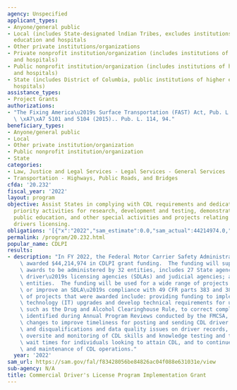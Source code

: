 ```yaml
---
agency: Unspecified
applicant_types:
- Anyone/general public
- Local (includes State-designated lndian Tribes, excludes institutions of higher
  education and hospitals
- Other private institutions/organizations
- Private nonprofit institution/organization (includes institutions of higher education
  and hospitals)
- Public nonprofit institution/organization (includes institutions of higher education
  and hospitals)
- State (includes District of Columbia, public institutions of higher education and
  hospitals)
assistance_types:
- Project Grants
authorizations:
- "The Fixing America\u2019s Surface Transportation (FAST) Act, Pub. L. No. 114-94,\
  \ \xA7\xA7 5101 and 5104 (2015).. Pub. L. 114, 94."
beneficiary_types:
- Anyone/general public
- Local
- Other private institution/organization
- Public nonprofit institution/organization
- State
categories:
- Law, Justice and Legal Services - Legal Services - General Services
- Transportation - Highways, Public Roads, and Bridges
cfda: '20.232'
fiscal_year: '2022'
layout: program
objective: Assist States in complying with CDL requirements and dedicate funding to
  priority activities for research, development and testing, demonstration projects,
  public education, and other special activities and projects relating to commercial
  drivers licensing.
obligations: '[{"x":"2022","sam_estimate":0.0,"sam_actual":44214974.0,"usa_spending_actual":36456670.73},{"x":"2023","sam_estimate":45800000.0,"sam_actual":0.0,"usa_spending_actual":-399244.27},{"x":"2024","sam_estimate":45800000.0,"sam_actual":0.0,"usa_spending_actual":0.0}]'
permalink: /program/20.232.html
popular_name: CDLPI
results:
- description: "In FY 2022, the Federal Motor Carrier Safety Administration (FMCSA)\
    \ awarded $44,214,974 in CDLPI grant funding.  The funding will support 38 grant\
    \ awards to be administered by 32 entities, includes 27 State agencies, State\
    \ driver\u2019s licensing agencies (SDLAs) and judicial agencies; and five non-profit\
    \ entities.  The funding will be used for a wide range of projects that support\
    \ or improve an SDLA\u2019s compliance with 49 CFR parts 383 and 384.  Examples\
    \ of projects that were awarded include: providing funding to implement information\
    \ technology (IT) upgrades and develop technical requirements for upcoming rules\
    \ such as the Drug and Alcohol Clearinghouse Rule, to correct compliance findings\
    \ identified during Annual Program Reviews conducted by the FMCSA, implement IT\
    \ changes to improve timeliness for posting and sending CDL driver convictions\
    \ and disqualifications and data quality issues on driver records, to improve\
    \ oversite and monitoring of CDL skills and knowledge testing and to reduce testing\
    \ wait times for individuals looking to attain CDL, and to continue general operation\
    \ and maintenance of CDL operations."
  year: '2022'
sam_url: https://sam.gov/fal/f83428056be84826ac04f088e631031e/view
sub-agency: N/A
title: Commercial Driver's License Program Implementation Grant
---
```

